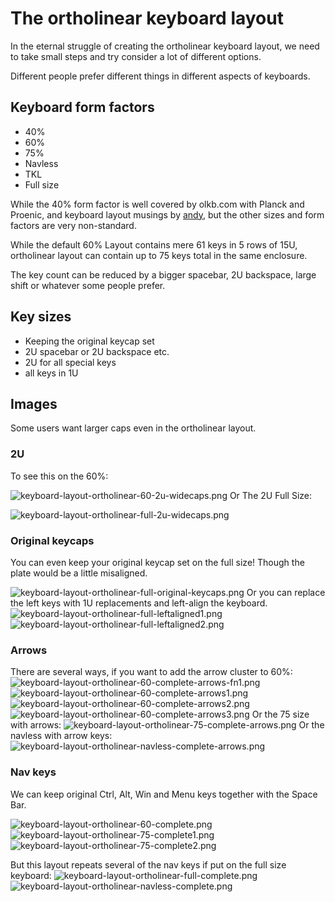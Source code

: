 # The ortholinear keyboard layout

In the eternal struggle of creating the ortholinear keyboard layout,
we need to take small steps and try consider a lot of different options.

Different people prefer different things in different aspects of keyboards.

## Keyboard form factors
* 40%
* 60%
* 75%
* Navless
* TKL
* Full size

While the 40% form factor is well covered
by olkb.com with Planck and Proenic,
and keyboard layout musings by
[andy](https://www.smittey.co.uk/the-planck-key-theory),
but the other sizes and form factors are very non-standard.

While the default 60% Layout contains mere 61 keys
in 5 rows of 15U, ortholinear layout can contain
up to 75 keys total in the same enclosure.

The key count can be reduced by a bigger spacebar,
2U backspace, large shift or whatever some people prefer.

## Key sizes
* Keeping the original keycap set
* 2U spacebar or 2U backspace etc.
* 2U for all special keys
* all keys in 1U

## Images
Some users want larger caps even in the ortholinear layout.

### 2U

To see this on the 60%:

![keyboard-layout-ortholinear-60-2u-widecaps.png](images/keyboard-layout-ortholinear-60-2u-widecaps.png)
Or The 2U Full Size:

![keyboard-layout-ortholinear-full-2u-widecaps.png](images/keyboard-layout-ortholinear-full-2u-widecaps.png)

### Original keycaps
You can even keep your original keycap set on the full size!
Though the plate would be a little misaligned.

![keyboard-layout-ortholinear-full-original-keycaps.png](images/keyboard-layout-ortholinear-full-original-keycaps.png)
Or you can replace the left keys with 1U replacements and left-align the keyboard.
![keyboard-layout-ortholinear-full-leftaligned1.png](images/keyboard-layout-ortholinear-full-leftaligned1.png)
![keyboard-layout-ortholinear-full-leftaligned2.png](images/keyboard-layout-ortholinear-full-leftaligned2.png)

### Arrows
There are several ways, if you want to add the arrow cluster to 60%:
![keyboard-layout-ortholinear-60-complete-arrows-fn1.png](images/keyboard-layout-ortholinear-60-complete-arrows-fn1.png)
![keyboard-layout-ortholinear-60-complete-arrows1.png](images/keyboard-layout-ortholinear-60-complete-arrows1.png)
![keyboard-layout-ortholinear-60-complete-arrows2.png](images/keyboard-layout-ortholinear-60-complete-arrows2.png)
![keyboard-layout-ortholinear-60-complete-arrows3.png](images/keyboard-layout-ortholinear-60-complete-arrows3.png)
Or the 75 size with arrows:
![keyboard-layout-ortholinear-75-complete-arrows.png](images/keyboard-layout-ortholinear-75-complete-arrows.png)
Or the navless with arrow keys:
![keyboard-layout-ortholinear-navless-complete-arrows.png](images/keyboard-layout-ortholinear-navless-complete-arrows.png)

### Nav keys

We can keep original Ctrl, Alt, Win and Menu keys together with the Space Bar.

![keyboard-layout-ortholinear-60-complete.png](images/keyboard-layout-ortholinear-60-complete.png)
![keyboard-layout-ortholinear-75-complete1.png](images/keyboard-layout-ortholinear-75-complete1.png)
![keyboard-layout-ortholinear-75-complete2.png](images/keyboard-layout-ortholinear-75-complete2.png)

But this layout repeats several of the nav keys if put on the full size keyboard:
![keyboard-layout-ortholinear-full-complete.png](images/keyboard-layout-ortholinear-full-complete.png)
![keyboard-layout-ortholinear-navless-complete.png](images/keyboard-layout-ortholinear-navless-complete.png)

